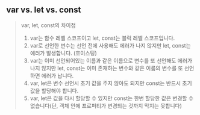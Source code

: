 ## var vs. let vs. const

> var, let, const의 차이점
>
> 1. var는 함수 레벨 스코프이고 let, const는 블럭 레벨 스코프입니다.
> 2. var로 선언한 변수는 선언 전에 사용해도 에러가 나지 않지만 let, const는 에러가 발생합니다. (호이스팅)
> 3. var는 이미 선언되어있는 이름과 같은 이름으로 변수를 또 선언해도 에러가 나지 않지만 let, const는 이미 존재하는 변수와 같은 이름의 변수를 또 선언하면 에러가 납니다.
> 4. var, let은 변수 선언시 초기 값을 주지 않아도 되지만 const는 반드시 초기값을 할당해야 합니다.
> 5. var, let은 값을 다시 할당할 수 있지만 const는 한번 할당한 값은 변경할 수 없습니다(단, 객체 안에 프로퍼티가 변경되는 것까지 막지는 못합니다)
